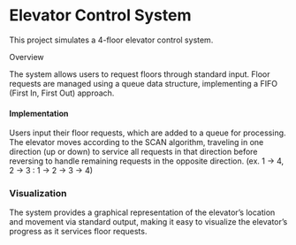 # Elevator Control System
This project simulates a 4-floor elevator control system.

Overview

The system allows users to request floors through standard input. Floor requests are managed using a queue data structure, implementing a FIFO (First In, First Out) approach. 

#### Implementation
Users input their floor requests, which are added to a queue for processing.
The elevator moves according to the SCAN algorithm, traveling in one direction (up or down) to service all requests in that direction before reversing to handle remaining requests in the opposite direction. (ex. 1 -> 4, 2 -> 3 : 1 -> 2 -> 3 -> 4)

### Visualization
The system provides a graphical representation of the elevator’s location and movement via standard output, making it easy to visualize the elevator’s progress as it services floor requests.
